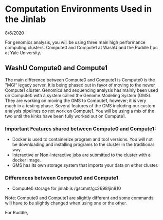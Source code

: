 # Computation Environments Used in the Jinlab
8/6/2020

For genomics analysis, you will be using three main high performance computing clusters. Compute0 and Compute1 at WashU and the Ruddle hpc at Yale University.

## WashU Compute0 and Compute1
The main difference between Compute0 and Compute1 is Compute0 is the "MGI" legacy server. It is being phased out in favor of moving to the newer Compute1 cluster.
Genomics and sequencing analysis has mainly been used on Compute0 with a system called the Genome Modeling System (GMS). 
They are working on moving the GMS to Compute1, however; it is very much in a testing phase. 
Several features of the GMS including our custom analysis pipelines do not work on Compute1. 
You will be using a mix of the two until the kinks have been fully worked out on Compute1.

### Important Features shared between Compute0 and Compute1:

- Docker is used to containerize program and tool versions. You will not be downloading and installing programs to the cluster in the traditional way. 
- Interactive or Non-Interactive jobs are submitted to the cluster with a docker image.
- GMS has its own storage system that imports your data on either cluster.

### Differences between Compute0 and Compute1
- Compute0 storage for jinlab is /gscmnt/gc2698/jin810


Note: Compute0 and Compute1 are slightly different and some commands will have to be slightly changed when using one or the other.

For Ruddle,

